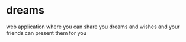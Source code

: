 # dreams
web application where you can share you dreams and wishes and your friends  can present them for you

